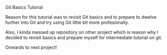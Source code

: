Git Basics Tutorial

Reason for this tutorial was to revisit Git basics and to prepare to dwelve further into Git and try using Git little bit more profesionally. 

Also, I kinda messed up repository on other project which is reason why I decided to revisit basics and prepare myself for intermediate tutorial on git.

Onwards to next project!